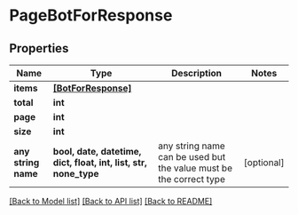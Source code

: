 # PageBotForResponse


## Properties
Name | Type | Description | Notes
------------ | ------------- | ------------- | -------------
**items** | [**[BotForResponse]**](BotForResponse.md) |  | 
**total** | **int** |  | 
**page** | **int** |  | 
**size** | **int** |  | 
**any string name** | **bool, date, datetime, dict, float, int, list, str, none_type** | any string name can be used but the value must be the correct type | [optional]

[[Back to Model list]](../README.md#documentation-for-models) [[Back to API list]](../README.md#documentation-for-api-endpoints) [[Back to README]](../README.md)


